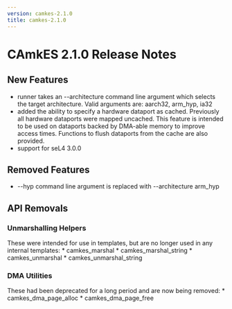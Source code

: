 ```yaml
---
version: camkes-2.1.0
title: camkes-2.1.0
---
```

# CAmkES 2.1.0 Release Notes


## New Features


- runner takes an --architecture command line argument which selects
      the target architecture. Valid arguments are: aarch32, arm_hyp,
      ia32
- added the ability to specify a hardware dataport as cached.
      Previously all hardware dataports were mapped uncached. This
      feature is intended to be used on dataports backed by DMA-able
      memory to improve access times. Functions to flush dataports from
      the cache are also provided.
- support for seL4 3.0.0

## Removed Features


- --hyp command line argument is replaced with
      --architecture arm_hyp

## API Removals


### Unmarshalling Helpers
 These were intended for use in templates,
but are no longer used in any internal templates: \* camkes_marshal \*
camkes_marshal_string \* camkes_unmarshal \*
camkes_unmarshal_string

### DMA Utilities
 These had been deprecated for a long period and
are now being removed: \* camkes_dma_page_alloc \*
camkes_dma_page_free
